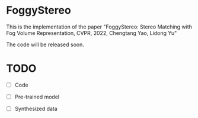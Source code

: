 # FoggyStereo
This is the implementation of the paper "FoggyStereo: Stereo Matching with Fog Volume Representation, CVPR, 2022, Chengtang Yao, Lidong Yu"

The code will be released soon.

# TODO
- [ ] Code
- [ ] Pre-trained model
- [ ] Synthesized data


